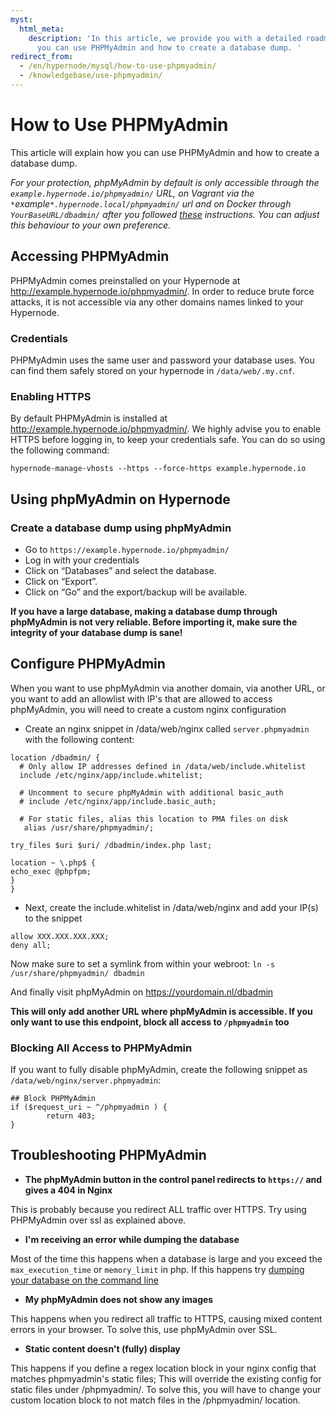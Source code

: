 ```yaml
---
myst:
  html_meta:
    description: 'In this article, we provide you with a detailed roadmap about how
      you can use PHPMyAdmin and how to create a database dump. '
redirect_from:
  - /en/hypernode/mysql/how-to-use-phpmyadmin/
  - /knowledgebase/use-phpmyadmin/
---
```


<!-- source: https://support.hypernode.com/en/hypernode/mysql/how-to-use-phpmyadmin/ -->

# How to Use PHPMyAdmin

This article will explain how you can use PHPMyAdmin and how to create a database dump.

*For your protection, phpMyAdmin by default is only accessible through the `example.hypernode.io/phpmyadmin/` URL, on Vagrant via the `*`example`*.hypernode.local/phpmyadmin/` url and on Docker through `YourBaseURL/dbadmin/` after you followed [these](#configure-phpmyadmin) instructions. You can adjust this behaviour to your own preference.*

## Accessing PHPMyAdmin

PHPMyAdmin comes preinstalled on your Hypernode at <http://example.hypernode.io/phpmyadmin/>. In order to reduce brute force attacks, it is not accessible via any other domains names linked to your Hypernode.

### Credentials

PHPMyAdmin uses the same user and password your database uses. You can find them safely stored on your hypernode in `/data/web/.my.cnf`.

### Enabling HTTPS

By default PHPMyAdmin is installed at <http://example.hypernode.io/phpmyadmin/>. We highly advise you to enable HTTPS before logging in, to keep your credentials safe. You can do so using the following command:

```
hypernode-manage-vhosts --https --force-https example.hypernode.io
```

## Using phpMyAdmin on Hypernode

### Create a database dump using phpMyAdmin

- Go to `https://example.hypernode.io/phpmyadmin/`
- Log in with your credentials
- Click on “Databases” and select the database.
- Click on “Export”.
- Click on “Go” and the export/backup will be available.

**If you have a large database, making a database dump through phpMyAdmin is not very reliable. Before importing it, make sure the integrity of your database dump is sane!**

## Configure PHPMyAdmin

When you want to use phpMyAdmin via another domain, via another URL, or you want to add an allowlist with IP's that are allowed to access phpMyAdmin, you will need to create a custom nginx configuration

- Create an nginx snippet in /data/web/nginx called `server.phpmyadmin` with the following content:

```nginx
location /dbadmin/ {
  # Only allow IP addresses defined in /data/web/include.whitelist
  include /etc/nginx/app/include.whitelist;

  # Uncomment to secure phpMyAdmin with additional basic_auth
  # include /etc/nginx/app/include.basic_auth;

  # For static files, alias this location to PMA files on disk
   alias /usr/share/phpmyadmin/;

try_files $uri $uri/ /dbadmin/index.php last;

location ~ \.php$ {
echo_exec @phpfpm;
}
}
```

- Next, create the include.whitelist in /data/web/nginx and add your IP(s) to the snippet

```nginx
allow XXX.XXX.XXX.XXX;
deny all;
```

Now make sure to set a symlink from within your webroot: `ln -s /usr/share/phpmyadmin/ dbadmin`

And finally visit phpMyAdmin on <https://yourdomain.nl/dbadmin>

**This will only add another URL where phpMyAdmin is accessible. If you only want to use this endpoint, block all access to `/phpmyadmin` too**

### Blocking All Access to PHPMyAdmin

If you want to fully disable phpMyAdmin, create the following snippet as `/data/web/nginx/server.phpmyadmin`:

```nginx
## Block PHPMyAdmin
if ($request_uri ~ ^/phpmyadmin ) {
        return 403;
}

```

## Troubleshooting PHPMyAdmin

- **The phpMyAdmin button in the control panel redirects to `https://` and gives a 404 in Nginx**

This is probably because you redirect ALL traffic over HTTPS. Try using PHPMyAdmin over ssl as explained above.

- **I'm receiving an error while dumping the database**

Most of the time this happens when a database is large and you exceed the `max_execution_time` or `memory_limit` in php. If this happens try [dumping your database on the command line](how-to-use-mysql-on-hypernode.md#creating-a-mysql-back-up)

- **My phpMyAdmin does not show any images**

This happens when you redirect all traffic to HTTPS, causing mixed content errors in your browser. To solve this, use phpMyAdmin over SSL.

- **Static content doesn't (fully) display**

This happens if you define a regex location block in your nginx config that matches phpmyadmin's static files; This will override the existing config for static files under /phpmyadmin/. To solve this, you will have to change your custom location block to not match files in the /phpmyadmin/ location.
